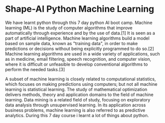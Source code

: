 # Shape-AI Python Machine Learning 
We have learnt python through this 7 day python AI boot camp.
Machine learning (ML) is the study of computer algorithms that improve automatically through experience and by the use of data.[1] It is seen as a part of artificial intelligence. Machine learning algorithms build a model based on sample data, known as "training data", in order to make predictions or decisions without being explicitly programmed to do so.[2] Machine learning algorithms are used in a wide variety of applications, such as in medicine, email filtering, speech recognition, and computer vision, where it is difficult or unfeasible to develop conventional algorithms to perform the needed tasks.[3]

A subset of machine learning is closely related to computational statistics, which focuses 
on making predictions using computers; but not all machine learning
 is statistical learning. The study of mathematical optimization 
delivers methods, theory and application domains to the field 
of machine learning. Data mining is a related field of study,
focusing on exploratory data analysis through unsupervised learning.
 In its application across business problems, machine learning is
 also referred to as predictive analytics.
During this 7 day course i learnt a lot of things about python.
